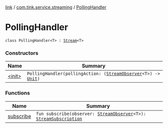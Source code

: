 [link](../../index.md) / [com.tink.service.streaming](../index.md) / [PollingHandler](./index.md)

# PollingHandler

`class PollingHandler<T> : `[`Stream`](../../com.tink.service.streaming.publisher/-stream/index.md)`<T>`

### Constructors

| Name | Summary |
|---|---|
| [&lt;init&gt;](-init-.md) | `PollingHandler(pollingAction: (`[`StreamObserver`](../../com.tink.service.streaming.publisher/-stream-observer/index.md)`<T>) -> `[`Unit`](https://kotlinlang.org/api/latest/jvm/stdlib/kotlin/-unit/index.html)`)` |

### Functions

| Name | Summary |
|---|---|
| [subscribe](subscribe.md) | `fun subscribe(observer: `[`StreamObserver`](../../com.tink.service.streaming.publisher/-stream-observer/index.md)`<T>): `[`StreamSubscription`](../../com.tink.service.streaming.publisher/-stream-subscription/index.md) |
